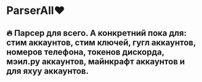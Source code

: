 # ParserAll♥️
🔥 Парсер для всего. А конкретний пока для: стим аккаунтов, стим ключей, гугл аккаунтов, номеров телефона, токенов дискорда, мэил.ру аккаунтов, майнкрафт аккаунтов и для яхуу аккаунтов.
-------------------------------------------------------------------------------------------------------------------------------------------------------------------------------


